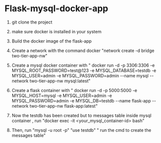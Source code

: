 # Flask-mysql-docker-app

1. git clone the project

2. make sure docker is installed in your system

3. Build the docker image of the flask-app

4. Create a network with the command docker "network create -d bridge two-tier-app-nw"

5. Create a mysql docker container with " docker run -d -p 3306:3306 -e MYSQL_ROOT_PASSWORD=test@123 -e MYSQL_DATABASE=testdb -e MYSQL_USER=admin -e MYSQL_PASSWORD=admin --name mysql --network two-tier-app-nw mysql:latest"

6. Create a flask container with " docker run -d -p 5000:5000 -e MYSQL_HOST=mysql -e MYSQL_USER=admin -e MYSQL_PASSWORD=admin -e MYSQL_DB=testdb --name flask-app --network two-tier-app-nw flask-app:latest"

7. Now the testdb has been created but to messages table inside mysql container , run "docker exec -it <your_mysql_container-id> bash"

8. Then, run "mysql -u root -p"
         "use testdb"
         " run the cmd to create the messages table"

   


     
   
         
